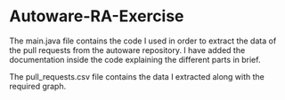 # Autoware-RA-Exercise


The main.java file contains the code I used in order to extract the data of the pull requests from the autoware repository.
I have added the documentation inside the code explaining the different parts in brief.

The pull_requests.csv file contains the data I extracted along with the required graph.

